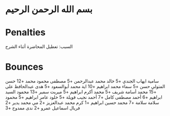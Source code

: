 # بسم الله الرحمن الرحيم

# Penalties
السبب: تعطيل المحاضرة أثناء الشرح

# Bounces
سامية ايهاب الجندي +5
خالد محمد عبدالرحمن +5
مصطفى محمود محمد +12
حسن المتولي حسن +5
سماء محمد ابراهيم +10
اية محمد أبوالسعود +5
هدى عبدالحافظ على +15
محمد أسامة شريف +5
محمد أكرم ابراهيم +5
ميريت سمير +13
محمود السيد ابراهيم +6
أحمد مصطفى كامل +7
أحمد نجيب فويلة +5
خلود عامر ابراهيم +5
محمود سلامة سلامة +7
محمد حسين ابراهيم +1
كرم محمد عبدالعزيز +2
مي محمد يدير +2
فريال اسماعيل عمرو +2
ندى ممدوح +3


